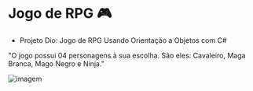 # Jogo de RPG 🎮

- Projeto Dio: Jogo de RPG Usando Orientação a Objetos com C#

"O jogo possui 04 personagens à sua escolha.
São eles: Cavaleiro, Maga Branca, Mago Negro e Ninja."

![ imagem ](https://miro.medium.com/max/1400/1*juiqKhIEGsEaLtI92U_02g.jpeg)
